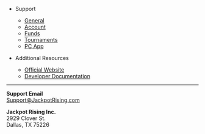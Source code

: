 - Support

    - [General](questions/general)
    - [Account](questions/account)
    - [Funds](questions/funds)
    - [Tournaments](questions/tournaments)
    - [PC App](questions/pc)

- Additional Resources

    - [Official Website](https://www.jackpotrising.com ':target=_blank')
    - [Developer Documentation](https://docs.jackpotrising.com ':target=_blank')

---

<div id="address">
  <p><strong>Support Email</strong><br><a href="mailto:support@jackpotrising.com">Support@JackpotRising.com</a></p>
  <p><strong>Jackpot Rising Inc.</strong><br>2929 Clover St.<br>Dallas, TX 75226</p>
</div>